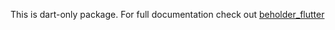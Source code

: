 This is dart-only package. For full documentation check out [beholder_flutter](https://github.com/AlexanderFarkas/beholder)
